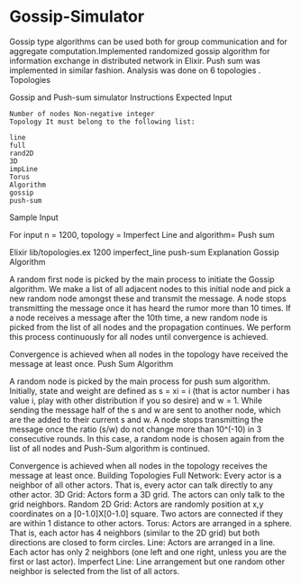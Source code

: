 # Gossip-Simulator
Gossip type algorithms can be used both for group communication and for aggregate computation.Implemented randomized gossip algorithm for information exchange in distributed network in Elixir. Push sum was implemented in similar fashion. Analysis was done on 6 topologies .
Topologies

Gossip and Push-sum simulator
Instructions
Expected Input

    Number of nodes Non-negative integer
    Topology It must belong to the following list:

    line
    full
    rand2D
    3D
    impLine
    Torus
    Algorithm
    gossip
    push-sum

Sample
Input

For input n = 1200, topology = Imperfect Line and algorithm= Push sum

Elixir lib/topologies.ex 1200  imperfect_line push-sum
Explanation
Gossip Algorithm

A random first node is picked by the main process to initiate the Gossip algorithm. We make a list of all adjacent nodes to this initial node and pick a new random node amongst these and transmit the message. A node stops transmitting the message once it has heard the rumor more than 10 times. If a node receives a message after the 10th time, a new random node is picked from the list of all nodes and the propagation continues. We perform this process continuously for all nodes until convergence is achieved.

Convergence is achieved when all nodes in the topology have received the message at least once.
Push Sum Algorithm

A random node is picked by the main process for push sum algorithm. Initially, state and weight are defined as s = xi = i (that is actor number i has value i, play with other distribution if you so desire) and w = 1. While sending the message half of the s and w are sent to another node, which are the added to their current s and w. A node stops transmitting the message once the ratio (s/w) do not change more than 10^(-10) in 3 consecutive rounds. In this case, a random node is chosen again from the list of all nodes and Push-Sum algorithm is continued.

Convergence is achieved when all nodes in the topology receives the message at least once.
Building Topologies
Full Network: Every actor is a neighbor of all other actors. That is, every actor can talk directly to any other actor.
3D Grid: Actors form a 3D grid. The actors can only talk to the grid neighbors.
Random 2D Grid: Actors are randomly position at x,y coordinates on a [0-1.0]X[0-1.0] square. Two actors are connected if they are within 1 distance to other actors. 
Torus: Actors are arranged in a sphere. That is, each actor has 4 neighbors (similar to the 2D grid) but both directions are closed to form circles.
Line: Actors are arranged in a line. Each actor has only 2 neighbors (one left and one right, unless you are the first or last actor).
Imperfect Line: Line arrangement but one random other neighbor is selected from the list of all actors.
